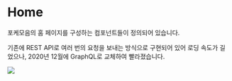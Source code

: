 # Home

포케모음의 홈 페이지를 구성하는 컴포넌트들이 정의되어 있습니다.

기존에 REST API로 여러 번의 요청을 보내는 방식으로 구현되어 있어 로딩 속도가 길었으나, 2020년 12월에 GraphQL로 교체하여 빨라졌습니다.

![](https://i.imgur.com/TzTLowW.png)